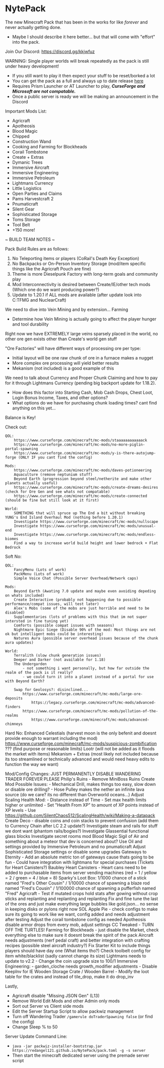 # NytePack
The new Minecraft Pack that has been in the works for like *forever* and never actually getting done.
- Maybe I should describe it here better... but that will come with "effort" into the pack.

Join Our Discord: https://discord.gg/kkjwfuz

WARNING: Single player worlds will break repeatedly as the pack is still under heavy development!
- If you still want to play it then expect your stuff to be reset/borked a lot
- You can get the pack as a full and always up to date release [here](https://github.com/RedAngel121/NytePack/releases/download/NytePack/NytePack_Installer.zip)
- Requires Prism Launcher or AT Launcher to play, ***CurseForge and Microsoft are not compatable.***
- Once a public server is ready we will be making an announcement in the Discord

Important Mods List:

- Agricraft
- Apotheosis
- Blood Magic
- Chipped
- Construction Wand
- Cooking and Farming for Blockheads
- Corail Tombstone
- Create + Extras
- Dymanic Trees
- Immersive Aircraft
- Immersive Engineering
- Immersive Petroleum
- Lightmans Currency
- Little Logistics
- Open Parties and Claims
- Pams Harvestcraft 2
- Pnumaticraft
- Silent Gear
- Sophisticated Storage
- Toms Storage
- Tool Belt
- +150 more!

~ BUILD TEAM NOTES ~

Pack Build Rules are as follows:
1. No Teleporting items or players (CoRail's Death Key Exception)
2. No Backpacks or On-Person Inventory Storage (mod/item specific things like the Agricraft Pouch are fine)
3. Theme is more Dieselpunk Factory with long-term goals and community play
4. Mod Interconnectivity is desired between Create/IE/other tech mods (Which one do we want producing power?)
5. Update to 1.20.1 if ALL mods are available (after update look into C:TFMG and NuclearCraft)

We need to dive into Vein Mining and by extension... Farming
- Determine how Vein Mining is actually going to affect the player hunger and tool durability

Right now we have EXTREMELY large veins sparsely placed in the world, no other ore gen exists other than Create's world gen stuff

"Ore Factories" will have different ways of processing ore per type:
- Initial layout will be one raw chunk of ore in a furnace makes a nugget
- More complex ore processing will yield better results
- Mekanism (not included) is a good example of this

We need to talk about Currency and Proper Chunk Claiming and how to pay for it through Lightmans Currency (pending big backport update for 1.18.2).
- How does this factor into Starting Cash, Mob Cash Drops, Chest Loot, Login Bonus Income, Taxes, and other options?
- What options do we have for purchasing chunk loading times? cant find anything on this yet...

Balance is Key!

Check out:

    QOL:
        https://www.curseforge.com/minecraft/mc-mods/staaaaaaaaaaaack
        https://www.curseforge.com/minecraft/mc-mods/no-more-piglin-portal-spawning
        https://www.curseforge.com/minecraft/mc-mods/y-is-there-autojump-forge (ONLY IF you cant find the config)

    Mods:
        https://www.curseforge.com/minecraft/mc-mods/daves-potioneering
        Aquaculture (remove neptunium stuff)
        Beyond Earth (progression beyond steel/netherite and make other planets actually useful)
        https://www.curseforge.com/minecraft/mc-mods/create-dreams-desires (check for Ore Gen and see whats not compatable)
        https://www.curseforge.com/minecraft/mc-mods/create-connected (should be fine but still look at it first)

    World:
        SOMETHING that will spruce up The End a bit without breaking YUNG's End Island Overhaul Mod (nothing before 1.20.1)
        Investigate https://www.curseforge.com/minecraft/mc-mods/nullscape
        Investigate https://www.curseforge.com/minecraft/mc-mods/unusual-end
        Investigate https://www.curseforge.com/minecraft/mc-mods/endless-biomes
        Find a way to increase world build height and lower bedrock + Flat Bedrock

Soft No:

    QOL:
        FancyMenu (Lots of work)
        PackMenu (Lots of work)
        Simple Voice Chat (Possible Server Overhead/Network caps)

    Mods:
        Beyond Earth (Awating 7.0 update and maybe even avoiding depeding on whats included)
        Create Interactive (probably not happening due to possible performance/compat issues, will test later)
        Alex's Mobs (some of the mobs are just horrible and need to be disabled)
        Supplementaries (lots of problems with this that im not super intersted in fine tuning yet)
        Comforts (possible compat issues with seasons)
        Nightmare Epic Siege (Disable 90% of the mod: Most things are not ok but intelligent mobs could be interesting)
        Natures Aura (possible server overhead issues because of the chunk aura updates)

    World:
        Terralith (slow chunk generation issues)
        Deeper and Darker (not available for 1.18)
        The Undergarden 
            - not something i want personally, but how far outside the realm of the pack is it really?
            - we could turn it into a planet instead of a portal for use with Beyond Earth?

        Swap for Geolosys?: disinclined...
            https://www.curseforge.com/minecraft/mc-mods/large-ore-deposits
                https://legacy.curseforge.com/minecraft/mc-mods/advanced-finders
            https://www.curseforge.com/minecraft/mc-mods/pollution-of-the-realms
                https://www.curseforge.com/minecraft/mc-mods/advanced-chimneys

Hard No:
        Enhanced Celestials (harvest moon is the only befenit and doesnt provide enough to warrant including the mod)
        https://www.curseforge.com/minecraft/mc-mods/suspicious-zombification ??? (find purpose or reasonable limits)
        Lootr (will not be added as it floods the market with items)
        Mekanism + Extras (most likely not included because its too streamlined or technically advanced and would need heavy edits to function the way we want)


Mod/Config Changes:
    JUST PERMANENTLY DISABLE WANDERING TRADER FOREVER PLEASE
    Philip's Ruins - Remove MiniBoss Ruins
    Create Mod Possible Issues:
    - Mechanical Drill, makes things too easy, slow down or disable ore drilling?
    - Hose Pulley makes the nether an infinite lava source (do we care? its no different than Overworld oceans...)
    Adjust Scaling Health Mod:
    - Distance instead of Time
    - Set max health limits higher or unlimited
    - Set "Health From XP" to amount of XP points instead of XP levels
    - Use https://github.com/SilentChaos512/ScalingHealth/wiki/Making-a-datapack
    Create Deco - disable coins and coin stacks to prevent confusion (add them to Currency Chain after LC 2.2 update?)
    Investigate steam and rails for stuff we dont want (phantom rails/bogies?)
    Investigate Glassential functional glass blocks
    Investigate secret rooms mod
    Blood Magic Sigil of Air and something about a meteor that dev is concerned about?
    Use Oil and settings provided by Immersive Petroleum and no pnumaticraft
    Adjust Sophisticated Storage settings or disable some upgrades
    Gateways to Eternity
    - Add an absolute metric ton of gateways cause thats going to be fun
    - Could have integration with lightmans for special purchases (Tickets for Heart Canisters?)
    Baubley Heart Canisters
    - Heart cans need to be added to purchasable items from server vending machines (red = 1 / yellow = 2 / green = 4 / blue = 8)
    Sparky's Loot Box: 1/1000 chance of a stick named "Fred's Other Cousin" / 1/10000 chance of spawning a blaze rod named "Fred's Cousin" / 1/100000 chance of spawning a pufferfish named "Fred"
    Agricraft - Test if mutated crops hold stats after gowing without crop sticks and replanting and replanting and replanting
    Fix and fine tune the last of the ores and just make everything large bubbles like gold.json... no sense in keeping disks or pylons right now
    SOL Apple Pie - check configs to make sure its going to work like we want, config added and needs adjustment after testing
    Adjust the corail tombstone config as needed
    Apotheosis disable armor drops from every mob, adjust settings
    CC Tweaked - TURN OFF THE TURTLES!
    Farming for Blockheads - just disable the Market, check everything else to make sure it doesnt break the spirit of the pack
    Aircraft needs adjustments (nerf pedal craft) and better integration with crafting recipes (possible steel aircraft industry?)
    Fix Starter Kit to include things players should have day one (What items tho?)
    Check toolbelt config for item white/blacklist (sadly cannot change its size)
    Lightmans needs to update to v2.2 - Change the coin upgrade size to 100/1
    Immersive Engineering:
    - garden_cloche needs growth_modifier adjustments
    - Disable KeepInv for IE Wooden Storage Crate / Wooden Barrel
    - Modify the loot table for the crates and instead of tile_drop, make it do drop_inv 

Lastly, 
- Agricraft disable "Missing JSON Gen" (L13)
- Remove World Edit Mods and other Admin only mods
- Sort out Server vs Client side mods
- Edit the Server Startup Script to allow packwiz management
- Turn off Wandering Trader `/gamerule doTraderSpawning false` (or find the config)
- Change Sleep % to 50

Server Update Command Line:
- `java -jar packwiz-installer-bootstrap.jar https://redangel121.github.io/NytePack/pack.toml -g -s server`
- Then start the minecraft dedicated server using the premade server script